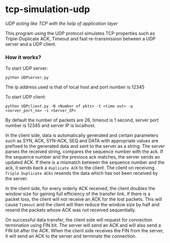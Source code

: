 tcp-simulation-udp
==================

*UDP acting like TCP with the help of application layer*

This program using the UDP protocol simulates TCP properties such as Triple-Duplicate ACK, Timeout
and fast re-transmission between a UDP server and a UDP client.

### How it works?

To start UDP server:

`python UDPserver.py`

The ip address used is that of local host and port number is 12345

To start UDP client:

`python UDPclient.py -N <Number of pkts> -t <time out> -p <server_port_no> -s <Server_IP>`

By default the number of packets are 26, timeout is 1 second, server port number is 12345 and server IP
is localhost.

In the client side, data is automatically generated and certain parameters such as
SYN, ACK, SYN-ACK, SEQ and DATA with appropriate values are prefixed to the generated data and sent
to the server as a string.
The server parses the received string, compares the sequence number with the ack. If the sequence number
and the previous ack matches, the server sends an updated ACK. If there is a mismatch between the sequence
number and the ack, it sends back a `duplicate ACK` to the client. The client on receiving
`Triple Duplicate ACKs` resends the data which has not been received by the server.

In the client side, for every orderly ACK received, the client doubles the window size for gaining full
efficiency of the transfer link. If there is a packet loss, the client will not receive an ACK for the
lost packets. This will cause `Timeout` and the client will then reduce the window size by half and
resend the packets whose ACK was not received sequentially.

On successful data transfer, the client side will request for connection termination using FIN bit.
The server will send an ACK and will also send a FIN bit after the ACK. When the client side receives
the FIN from the server, it will send an ACK to the server and terminate the connection.
